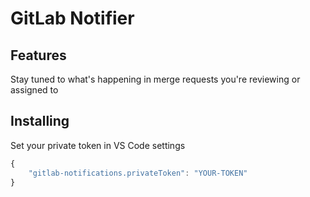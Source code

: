 # GitLab Notifier

## Features

Stay tuned to what's happening in merge requests you're reviewing or assigned to

## Installing

Set your private token in VS Code settings

```javascript
{
    "gitlab-notifications.privateToken": "YOUR-TOKEN"
}
```



